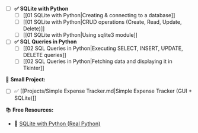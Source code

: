- [ ] **✅ SQLite with Python**
  - [ ] [[01 SQLite with Python|Creating & connecting to a database]]
  - [ ] [[01 SQLite with Python|CRUD operations (Create, Read, Update, Delete)]]
  - [ ] [[01 SQLite with Python|Using sqlite3 module]]

- [ ] **✅ SQL Queries in Python**
  - [ ] [[02 SQL Queries in Python|Executing SELECT, INSERT, UPDATE, DELETE queries]]
  - [ ] [[02 SQL Queries in Python|Fetching data and displaying it in Tkinter]]

🎯 **Small Project:**
- [ ] ✅ [[Projects/Simple Expense Tracker.md|Simple Expense Tracker (GUI + SQLite)]]

📚 **Free Resources:**
- 📖 [SQLite with Python (Real Python)](https://realpython.com/python-sql-libraries/)